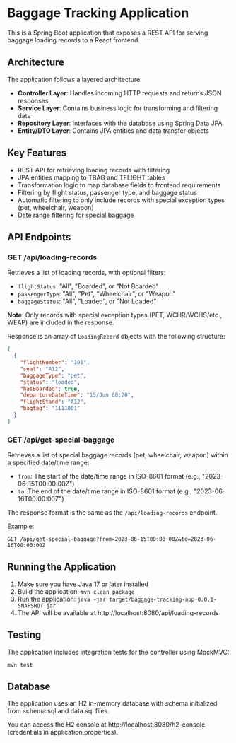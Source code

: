 # Baggage Tracking Application

This is a Spring Boot application that exposes a REST API for serving baggage loading records to a React frontend.

## Architecture

The application follows a layered architecture:

- **Controller Layer**: Handles incoming HTTP requests and returns JSON responses
- **Service Layer**: Contains business logic for transforming and filtering data
- **Repository Layer**: Interfaces with the database using Spring Data JPA
- **Entity/DTO Layer**: Contains JPA entities and data transfer objects

## Key Features

- REST API for retrieving loading records with filtering
- JPA entities mapping to TBAG and TFLIGHT tables
- Transformation logic to map database fields to frontend requirements
- Filtering by flight status, passenger type, and baggage status
- Automatic filtering to only include records with special exception types (pet, wheelchair, weapon)
- Date range filtering for special baggage

## API Endpoints

### GET /api/loading-records

Retrieves a list of loading records, with optional filters:

- `flightStatus`: "All", "Boarded", or "Not Boarded"
- `passengerType`: "All", "Pet", "Wheelchair", or "Weapon"
- `baggageStatus`: "All", "Loaded", or "Not Loaded"

**Note**: Only records with special exception types (PET, WCHR/WCHS/etc., WEAP) are included in the response.

Response is an array of `LoadingRecord` objects with the following structure:

```json
[
  {
    "flightNumber": "101",
    "seat": "A12",
    "baggageType": "pet",
    "status": "loaded",
    "hasBoarded": true,
    "departureDateTime": "15/Jun 08:20",
    "flightStand": "A12",
    "bagtag": "1111001"
  }
]
```

### GET /api/get-special-baggage

Retrieves a list of special baggage records (pet, wheelchair, weapon) within a specified date/time range:

- `from`: The start of the date/time range in ISO-8601 format (e.g., "2023-06-15T00:00:00Z")
- `to`: The end of the date/time range in ISO-8601 format (e.g., "2023-06-16T00:00:00Z")

The response format is the same as the `/api/loading-records` endpoint.

Example:
```
GET /api/get-special-baggage?from=2023-06-15T00:00:00Z&to=2023-06-16T00:00:00Z
```

## Running the Application

1. Make sure you have Java 17 or later installed
2. Build the application: `mvn clean package`
3. Run the application: `java -jar target/baggage-tracking-app-0.0.1-SNAPSHOT.jar`
4. The API will be available at http://localhost:8080/api/loading-records

## Testing

The application includes integration tests for the controller using MockMVC:

```
mvn test
```

## Database

The application uses an H2 in-memory database with schema initialized from schema.sql and data.sql files.

You can access the H2 console at http://localhost:8080/h2-console (credentials in application.properties). 